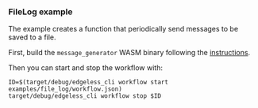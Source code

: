 ### FileLog example

The example creates a function that periodically send messages to be saved to a file.

First, build the `message_generator` WASM binary following the [instructions](../../functions/README.md). 

Then you can start and stop the workflow with:

```
ID=$(target/debug/edgeless_cli workflow start examples/file_log/workflow.json)
target/debug/edgeless_cli workflow stop $ID
```